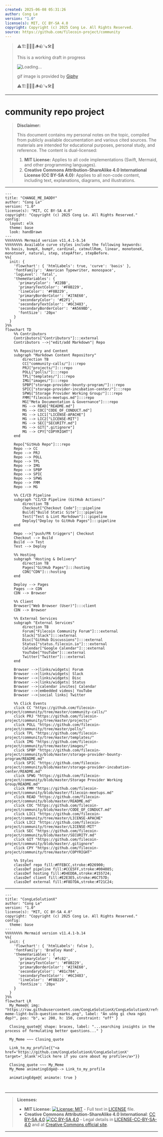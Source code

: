 ```yaml
---
created: 2025-06-08 05:31:26
author: Cong Le
version: "1.0"
license(s): MIT, CC BY-SA 4.0
copyright: Copyright (c) 2025 Cong Le. All Rights Reserved.
source: https://github.com/filecoin-project/community
---
```



> ⚠️🏗️🚧🦺🧱🪵🪨🪚🛠️👷
> 
> This is a working draft in progress
> 
> ![Loading...](https://media1.giphy.com/media/v1.Y2lkPTc5MGI3NjExMnF2dWN0czd0djAwaHhrMGFpbTB2cnFtdTgwaGNlZWJjY2I3aXhrYyZlcD12MV9pbnRlcm5hbF9naWZfYnlfaWQmY3Q9Zw/b4R6VJ3y942mHySNta/giphy.gif)
>
> gif image is provided by [Giphy](https://giphy.com)
> 
> ⚠️🏗️🚧🦺🧱🪵🪨🪚🛠️👷


----




# community repo project
> **Disclaimer:**
>
> This document contains my personal notes on the topic,
> compiled from publicly available documentation and various cited sources.
> The materials are intended for educational purposes, personal study, and reference.
> The content is dual-licensed:
> 1. **MIT License:** Applies to all code implementations (Swift, Mermaid, and other programming languages).
> 2. **Creative Commons Attribution-ShareAlike 4.0 International License (CC BY-SA 4.0):** Applies to all non-code content, including text, explanations, diagrams, and illustrations.
---


```mermaid
---
title: "CHANGE_ME_DADDY"
author: "Cong Le"
version: "1.0"
license(s): "MIT, CC BY-SA 4.0"
copyright: "Copyright (c) 2025 Cong Le. All Rights Reserved."
config:
  layout: elk
  theme: base
  look: handDrawn
---
%%%%%%%% Mermaid version v11.4.1-b.14
%%%%%%%% Available curve styles include the following keywords:
%% basis, bumpX, bumpY, cardinal, catmullRom, linear, monotoneX, monotoneY, natural, step, stepAfter, stepBefore.
%%{
  init: {
    'flowchart': { 'htmlLabels': true, 'curve': 'basis' },
    'fontFamily': 'American Typewriter, monospace',
    'logLevel': 'fatal',
    'themeVariables': {
      'primaryColor': '#22BB',
      'primaryTextColor': '#F8B229',
      'lineColor': '#F8B229',
      'primaryBorderColor': '#27AE60',
      'secondaryColor': '#E2F1',
      'secondaryTextColor': '#6C3483',
      'secondaryBorderColor': '#A569BD',
      'fontSize': '20px'
    }
  }
}%%
flowchart TD
    %% Contributors
    Contributors["Contributors"]:::external
    Contributors -->|"edit/add Markdown"| Repo

    %% Repository and Content
    subgraph "Markdown Content Repository" 
        direction TB
        CC["community-calls/"]:::repo
        PRJ["projects/"]:::repo
        POLL["polls/"]:::repo
        TPL["templates/"]:::repo
        IMG["images/"]:::repo
        SPBP["storage-provider-bounty-program/"]:::repo
        SPIC["storage-provider-incubation-center/"]:::repo
        SPWG["Storage Provider Working Group/"]:::repo
        FMM["filecoin-meetups.md"]:::repo
        MG["Meta Documentation & Governance"]:::repo
        MG --> READ["README.md"] 
        MG --> COC["CODE_OF_CONDUCT.md"]
        MG --> LIC1["LICENSE-APACHE"]
        MG --> LIC2["LICENSE-MIT"]
        MG --> SEC["SECURITY.md"]
        MG --> GIT[".gitignore"]
        MG --> CPY["COPYRIGHT"]
    end

    Repo["GitHub Repo"]:::repo
    Repo --> CC
    Repo --> PRJ
    Repo --> POLL
    Repo --> TPL
    Repo --> IMG
    Repo --> SPBP
    Repo --> SPIC
    Repo --> SPWG
    Repo --> FMM
    Repo --> MG

    %% CI/CD Pipeline
    subgraph "CI/CD Pipeline (GitHub Actions)" 
        direction TB
        Checkout["Checkout Code"]:::pipeline
        Build["Build Static Site"]:::pipeline
        Test["Test & Lint Markdown"]:::pipeline
        Deploy["Deploy to GitHub Pages"]:::pipeline
    end

    Repo -->|"push/PR triggers"| Checkout
    Checkout --> Build
    Build --> Test
    Test --> Deploy

    %% Hosting
    subgraph "Hosting & Delivery"
        direction TB
        Pages["GitHub Pages"]:::hosting
        CDN["CDN"]:::hosting
    end

    Deploy --> Pages
    Pages --> CDN
    CDN --> Browser

    %% Client
    Browser["Web Browser (User)"]:::client
    CDN --> Browser

    %% External Services
    subgraph "External Services" 
        direction TB
        Forum["Filecoin Community Forum"]:::external
        Slack["Slack"]:::external
        Disc["GitHub Discussions"]:::external
        Status["status.filecoin.io"]:::external
        Calendar["Google Calendar"]:::external
        YouTube["YouTube"]:::external
        Twitter["Twitter"]:::external
    end

    Browser -->|links/widgets| Forum
    Browser -->|links/widgets| Slack
    Browser -->|links/widgets| Disc
    Browser -->|links/widgets| Status
    Browser -->|calendar invites| Calendar
    Browser -->|embedded videos| YouTube
    Browser -->|social links| Twitter

    %% Click Events
    click CC "https://github.com/filecoin-project/community/tree/master/community-calls/"
    click PRJ "https://github.com/filecoin-project/community/tree/master/projects/"
    click POLL "https://github.com/filecoin-project/community/tree/master/polls/"
    click TPL "https://github.com/filecoin-project/community/tree/master/templates/"
    click IMG "https://github.com/filecoin-project/community/tree/master/images/"
    click SPBP "https://github.com/filecoin-project/community/blob/master/storage-provider-bounty-program/README.md"
    click SPIC "https://github.com/filecoin-project/community/blob/master/storage-provider-incubation-center/README.md"
    click SPWG "https://github.com/filecoin-project/community/blob/master/Storage Provider Working Group/README.md"
    click FMM "https://github.com/filecoin-project/community/blob/master/filecoin-meetups.md"
    click READ "https://github.com/filecoin-project/community/blob/master/README.md"
    click COC "https://github.com/filecoin-project/community/blob/master/CODE_OF_CONDUCT.md"
    click LIC1 "https://github.com/filecoin-project/community/tree/master/LICENSE-APACHE"
    click LIC2 "https://github.com/filecoin-project/community/tree/master/LICENSE-MIT"
    click SEC "https://github.com/filecoin-project/community/blob/master/SECURITY.md"
    click GIT "https://github.com/filecoin-project/community/blob/master/.gitignore"
    click CPY "https://github.com/filecoin-project/community/tree/master/COPYRIGHT"

    %% Styles
    classDef repo fill:#FFEBCC,stroke:#D26900;
    classDef pipeline fill:#CCE5FF,stroke:#004085;
    classDef hosting fill:#D4EDDA,stroke:#155724;
    classDef client fill:#E2E3E5,stroke:#6C757D;
    classDef external fill:#F8D7DA,stroke:#721C24;
```



---

<!-- 
```mermaid
%% Current Mermaid version
info
```  -->


```mermaid
---
title: "CongLeSolutionX"
author: "Cong Le"
version: "1.0"
license(s): "MIT, CC BY-SA 4.0"
copyright: "Copyright (c) 2025 Cong Le. All Rights Reserved."
config:
  theme: base
---
%%%%%%%% Mermaid version v11.4.1-b.14
%%{
  init: {
    'flowchart': { 'htmlLabels': false },
    'fontFamily': 'Bradley Hand',
    'themeVariables': {
      'primaryColor': '#fc82',
      'primaryTextColor': '#F8B229',
      'primaryBorderColor': '#27AE60',
      'secondaryColor': '#81c784',
      'secondaryTextColor': '#6C3483',
      'lineColor': '#F8B229',
      'fontSize': '20px'
    }
  }
}%%
flowchart LR
  My_Meme@{ img: "https://raw.githubusercontent.com/CongLeSolutionX/CongLeSolutionX/refs/heads/main/assets/images/My-meme-light-bulb-question-marks.png", label: "Ăn uống gì chưa ngừi đẹp?", pos: "b", w: 200, h: 150, constraint: "off" }

  Closing_quote@{ shape: braces, label: "...searching insights in the process of formulating better questions..." }
    
  My_Meme ~~~ Closing_quote
    
  Link_to_my_profile{{"<a href='https://github.com/CongLeSolutionX/CongLeSolutionX' target='_blank'>Click here if you care about my profile</a>"}}

  Closing_quote ~~~ My_Meme
  My_Meme animatingEdge@--> Link_to_my_profile
  
  animatingEdge@{ animate: true }



```

---
>**Licenses:**
>
>- **MIT License:**  [![License: MIT](https://img.shields.io/badge/License-MIT-yellow.svg)](LICENSE) - Full text in [LICENSE](LICENSE) file.
>- **Creative Commons Attribution-ShareAlike 4.0 International**: [CC BY-SA 4.0](https://creativecommons.org/licenses/by-sa/4.0/) [![CC BY-SA 4.0](https://licensebuttons.net/l/by-sa/4.0/88x31.png)](https://creativecommons.org/licenses/by-sa/4.0/) - Legal details in [LICENSE-CC-BY-SA-4.0](THE_PAST/LICENSE-CC-BY-SA-4.0) and at [Creative Commons official site](https://creativecommons.org/licenses/by-sa/4.0/).
>
---
